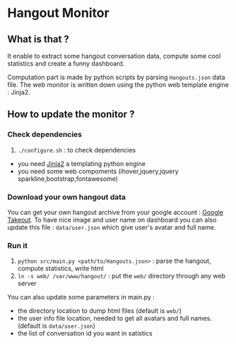 Hangout Monitor
===============

What is that ?
--------------

It enable to extract some hangout conversation data, compute some cool statistics and create a funny dashboard.

Computation part is made by python scripts by parsing `Hangouts.json` data file. The web monitor is written down using the python web template engine : Jinja2.

How to update the monitor ?
---------------------------

### Check dependencies

  1. `./configure.sh` : to check dependencies

  * you need [Jinja2](http://jinja.pocoo.org/docs/dev/) a templating python engine
  * you need some web compoments (ihover,jquery,jquery sparkline,bootstrap,fontawesome)

### Download your own hangout data

You can get your own hangout archive from your google account : [Google Takeout](https://www.google.com/settings/takeout).
To have nice image and user name on dashboard you can also update this file : `data/user.json` which give user's avatar and full name.

### Run it

  1.  `python src/main.py <path/to/Hangouts.json>` : parse the hangout, compute statistics, write html
  2.  `ln -s web/ /var/www/hangout/` : put the `web/` directory through any web server

You can also update some parameters in main.py :

  * the directory location to dump html files (default is `web/`)
  * the user info file location, needed to get all avatars and full names. (default is `data/user.json`)
  * the list of conversation id you want in satistics
